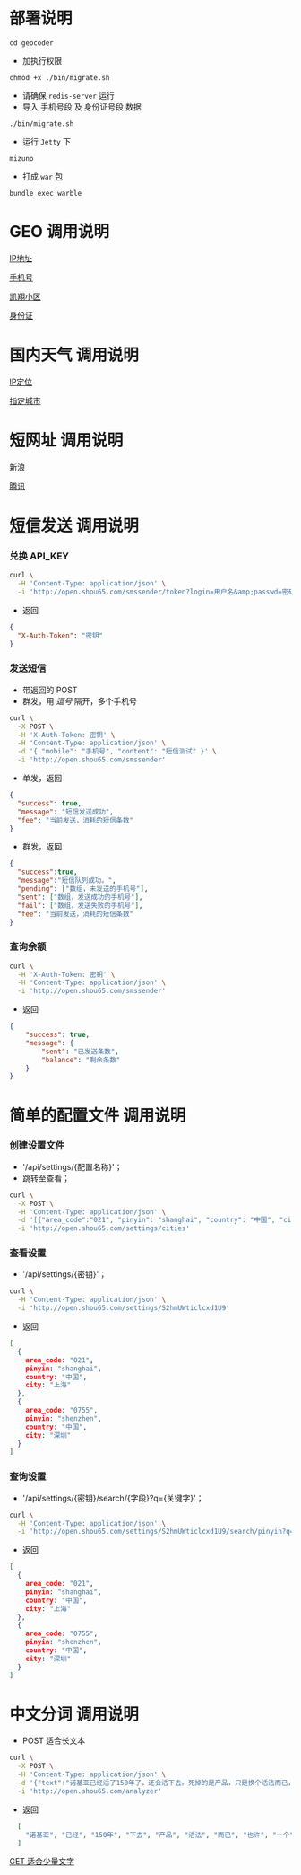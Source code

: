 部署说明
====

`cd geocoder`
* 加执行权限

`chmod +x ./bin/migrate.sh`
* 请确保 `redis-server` 运行
* 导入 手机号段 及 身份证号段 数据

`./bin/migrate.sh`
* 运行 `Jetty` 下

`mizuno`
* 打成 `war` 包

`bundle exec warble`


GEO 调用说明
====

[IP地址](http://open.shou65.com/geocoder/113.140.219.74)

[手机号](http://open.shou65.com/geocoder/18016245161)

[凯翔小区](http://open.shou65.com/geocoder/凯翔小区)

[身份证](http://open.shou65.com/geocoder/610103198006220000)

国内天气 调用说明
====

[IP定位](http://open.shou65.com/weather)

[指定城市](http://open.shou65.com/weather/上海)

短网址 调用说明
====

[新浪](http://open.shou65.com/shortener/sina?long_url=http%3a%2f%2fwww.google.com%2flogin.jsp?user_id=1)

[腾讯](http://open.shou65.com/shortener/tencent?long_url=http%3a%2f%2fwww.google.com%2flogin.jsp?user_id=1)

[短信](http://smsbao.com)发送 调用说明
====

### 兑换 API_KEY


```bash
curl \
  -H 'Content-Type: application/json' \
  -i 'http://open.shou65.com/smssender/token?login=用户名&amp;passwd=密码'   
```
* 返回

```json
{
  "X-Auth-Token": "密钥"
}
```

### 发送短信
* 带返回的 POST
* 群发，用 *逗号* 隔开，多个手机号

```bash
curl \
  -X POST \
  -H 'X-Auth-Token: 密钥' \
  -H 'Content-Type: application/json' \
  -d '{ "mobile": "手机号", "content": "短信测试" }' \
  -i 'http://open.shou65.com/smssender'
```
* 单发，返回

```json
{
  "success": true,
  "message": "短信发送成功",
  "fee": "当前发送，消耗的短信条数"
}
```

* 群发，返回

```json
{
  "success":true,
  "message":"短信队列成功。",
  "pending": ["数组，未发送的手机号"],
  "sent": ["数组，发送成功的手机号"],
  "fail": ["数组，发送失败的手机号"],
  "fee": "当前发送，消耗的短信条数"
}
```



### 查询余额

```bash
curl \
  -H 'X-Auth-Token: 密钥' \
  -H 'Content-Type: application/json' \
  -i 'http://open.shou65.com/smssender'
```
* 返回

```json
{
    "success": true,
    "message": {
        "sent": "已发送条数",
        "balance": "剩余条数"
    }
}
```
简单的配置文件 调用说明
====

### 创建设置文件
* '/api/settings/{配置名称}'；
* 跳转至查看；

```bash
curl \
  -X POST \
  -H 'Content-Type: application/json' \
  -d '[{"area_code":"021", "pinyin": "shanghai", "country": "中国", "city": "上海"},{"area_code":"0755", "pinyin": "shenzhen", "country": "中国", "city": "深圳"}]' \
  -i 'http://open.shou65.com/settings/cities'
```

### 查看设置
* '/api/settings/{密钥}'；

```bash
curl \
  -H 'Content-Type: application/json' \
  -i 'http://open.shou65.com/settings/S2hmUWticlcxd1U9'
```
* 返回

```json
[
  {
    area_code: "021",
    pinyin: "shanghai",
    country: "中国",
    city: "上海"
  },
  {
    area_code: "0755",
    pinyin: "shenzhen",
    country: "中国",
    city: "深圳"
  }
]
```

### 查询设置
* '/api/settings/{密钥}/search/{字段}?q={关键字}'；

```bash
curl \
  -H 'Content-Type: application/json' \
  -i 'http://open.shou65.com/settings/S2hmUWticlcxd1U9/search/pinyin?q=sh'
```
* 返回

```json
[
  {
    area_code: "021",
    pinyin: "shanghai",
    country: "中国",
    city: "上海"
  },
  {
    area_code: "0755",
    pinyin: "shenzhen",
    country: "中国",
    city: "深圳"
  }
]
```

中文分词 调用说明
====
* POST 适合长文本

```bash
curl \
  -X POST \
  -H 'Content-Type: application/json' \
  -d '{"text":"诺基亚已经活了150年了，还会活下去。死掉的是产品，只是换个活法而已，也许是一个新的开始。"}' \
  -i 'http://open.shou65.com/analyzer'
```
* 返回


```json
  [
    "诺基亚", "已经", "150年", "下去", "产品", "活法", "而已", "也许", "一个", "开始"
  ]
```

[GET 适合少量文字](http://open.shou65.com/analyzer/网络上，我们用“赞”归纳一切暧昧)
